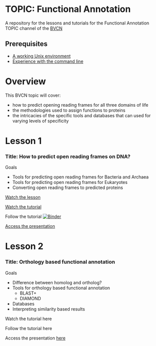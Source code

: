 # TOPIC: Functional Annotation
A repository for the lessons and tutorials for the Functional Annotation TOPIC channel of the [BVCN](https://biovcnet.github.io/)


## Prerequisites
* [A working Unix environment](https://github.com/biovcnet/biovcnet.github.io/wiki/1.-Setting-up-a-local-Linux-(or-Unix)-environment)
* [Experience with the command line](https://github.com/biovcnet/biovcnet.github.io/wiki/2.-Using-the-Command-line)

# Overview
This BVCN topic will cover:

* how to predict opening reading frames for all three domains of life
* the methodologies used to assign functions to proteins
* the intricacies of the specific tools and databases that can used for varying levels of specificity

# Lesson 1
### Title: How to predict open reading frames on DNA?
Goals

* Tools for predicting open reading frames for Bacteria and Archaea
* Tools for predicting open reading frames for Eukaryotes
* Converting open reading frames to predicted proteins

[Watch the lesson](https://www.youtube.com/watch?v=oHg5SJYRHA0)

[Watch the tutorial]()

Follow the tutorial [![Binder](https://mybinder.org/badge_logo.svg)](https://mybinder.org/v2/gh/biovcnet/topic-functional-annotation/master?urlpath=lab)

[Access the presentation](https://github.com/biovcnet/topic-functional-annotation/blob/master/Lesson-1/Lesson-Ex.pdf)


# Lesson 2
### Title: Orthology based functional annotation
Goals

* Difference between homolog and ortholog?
* Tools for orthology based functional annotation
    * BLAST+
    * DIAMOND
* Databases
* Interpreting similarity based results

Watch the tutorial here

Follow the tutorial here

Access the presentation [here](https://github.com/biovcnet/topic-functional-annotation/blob/master/Lesson-2/Presentation1.pdf)


